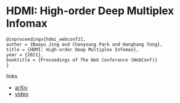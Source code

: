 # HDMI: High-order Deep Multiplex Infomax

```
@inproceedings{hdmi_webconf21,
author = {Baoyu Jing and Chanyoung Park and Hanghang Tong},
title = {HDMI: High-order Deep Multiplex Infomax},
year = {2021},
booktitle = {Proceedings of The Web Conference (WebConf)}
}
```

links
- [arXiv](https://arxiv.org/abs/2102.07810)
- [video](https://www.youtube.com/watch?v=2iW6uFlttJU)